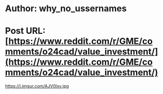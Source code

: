 # Author: why_no_ussernames
# Post URL: [https://www.reddit.com/r/GME/comments/o24cad/value_investment/](https://www.reddit.com/r/GME/comments/o24cad/value_investment/)


https://i.imgur.com/AJV0lxv.jpg